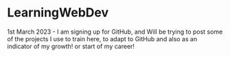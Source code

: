 # LearningWebDev
1st March 2023 - I am signing up for GitHub, and Will be trying to post some of the projects I use to train here, to adapt to GitHub and also as an indicator of my growth! or start of my career!
